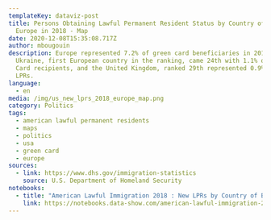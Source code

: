 ```yaml
---
templateKey: dataviz-post
title: Persons Obtaining Lawful Permanent Resident Status by Country of Birth in
  Europe in 2018 - Map
date: 2020-12-08T15:35:08.717Z
author: mbougouin
description: Europe represented 7.2% of green card beneficiaries in 2018.
  Ukraine, first European country in the ranking, came 24th with 1.1% of Green
  Card recipients, and the United Kingdom, ranked 29th represented 0.9% of new
  LPRs.
language:
  - en
media: /img/us_new_lprs_2018_europe_map.png
category: Politics
tags:
  - american lawful permanent residents
  - maps
  - politics
  - usa
  - green card
  - europe
sources:
  - link: https://www.dhs.gov/immigration-statistics
    source: U.S. Department of Homeland Security
notebooks:
  - title: "American Lawful Immigration 2018 : New LPRs by Country of Birth"
    link: https://notebooks.data-show.com/american-lawful-immigration-2018-new-lprs-by-country-of-birth/#american-lawful-immigration-2018-new-lprs-by-country-of-birth
---
```

